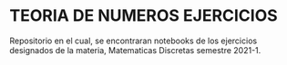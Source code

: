 # TEORIA DE NUMEROS EJERCICIOS
Repositorio en el cual, se encontraran notebooks de los ejercicios designados de la materia, Matematicas Discretas semestre 2021-1.
